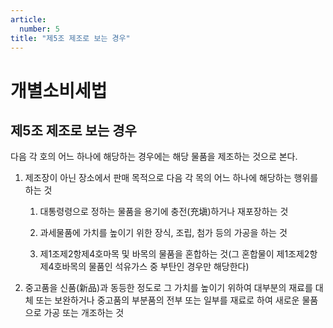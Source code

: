 ```yaml
---
article:
  number: 5
title: "제5조 제조로 보는 경우"
---
```

# 개별소비세법

## 제5조 제조로 보는 경우

다음 각 호의 어느 하나에 해당하는 경우에는 해당 물품을 제조하는 것으로 본다.

1. 제조장이 아닌 장소에서 판매 목적으로 다음 각 목의 어느 하나에 해당하는 행위를 하는 것

    1. 대통령령으로 정하는 물품을 용기에 충전(充塡)하거나 재포장하는 것

    2. 과세물품에 가치를 높이기 위한 장식, 조립, 첨가 등의 가공을 하는 것

    3. 제1조제2항제4호마목 및 바목의 물품을 혼합하는 것(그 혼합물이 제1조제2항제4호바목의 물품인 석유가스 중 부탄인 경우만 해당한다)

2. 중고품을 신품(新品)과 동등한 정도로 그 가치를 높이기 위하여 대부분의 재료를 대체 또는 보완하거나 중고품의 부분품의 전부 또는 일부를 재료로 하여 새로운 물품으로 가공 또는 개조하는 것
